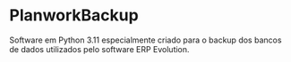 # PlanworkBackup
Software em Python 3.11 especialmente criado para o backup dos bancos de dados utilizados pelo software ERP Evolution.
